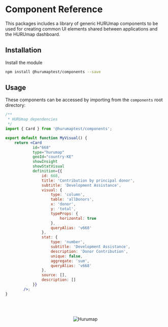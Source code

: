 # Component Reference

This packages includes a library of generic HURUmap components to be used for creating common UI elements shared between applications and the HURUmap dashboard.

## Installation

Install the module

```bash
npm install @hurumaptest/components --save
```

## Usage

These components can be accessed by importing from the `components` root directory:

```jsx
/**
 * HURUmap dependencies
 */
import { Card } from '@hurumaptest/components';

export default function MyVisual() {
	return <Card
            id="668"
            type="hurumap"
            geoId="country-KE"
            showInsight
            showStatVisual
            definition={{
                id: 668,
                title: 'Contribution by principal donor',
                subtitle: 'Development Assistance',
                visual: {
                    type: 'column',
                    table: 'allDonors',
                    x: 'donor',
                    y: 'total',
                    typeProps: {
                        horizontal: true
                    },
                    queryAlias: 'v668'
                },
                stat: {
                    type: 'number',
                    subtitle: 'Development Assistance',
                    description: 'Donor Contribution',
                    unique: false,
                    aggregate: 'sum',
                    queryAlias: 'v668'
                },
                source: [],
                description: []
            }}
        />;
}
```

<br/><br/><p align="center"><img src="https://hurumap.org/static/img/logo-white.png" alt="Hurumap" /></p>